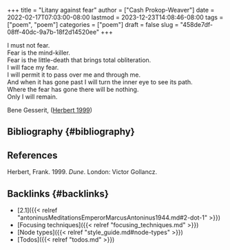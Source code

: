 +++
title = "Litany against fear"
author = ["Cash Prokop-Weaver"]
date = 2022-02-17T07:03:00-08:00
lastmod = 2023-12-23T14:08:46-08:00
tags = ["poem", "poem"]
categories = ["poem"]
draft = false
slug = "458de7df-08ff-40dc-9a7b-18f2d14520ee"
+++

<div class="verse">

I must not fear.<br />
Fear is the mind-killer.<br />
Fear is the little-death that brings total obliteration.<br />
I will face my fear.<br />
I will permit it to pass over me and through me.<br />
And when it has gone past I will turn the inner eye to see its path.<br />
Where the fear has gone there will be nothing.<br />
Only I will remain.<br />

</div>

Bene Gesserit, (<a href="#citeproc_bib_item_1">Herbert 1999</a>)


## Bibliography {#bibliography}

## References

<style>.csl-entry{text-indent: -1.5em; margin-left: 1.5em;}</style><div class="csl-bib-body">
  <div class="csl-entry"><a id="citeproc_bib_item_1"></a>Herbert, Frank. 1999. <i>Dune</i>. London: Victor Gollancz.</div>
</div>



## Backlinks {#backlinks}

-   [2.1]({{< relref "antoninusMeditationsEmperorMarcusAntoninus1944.md#2-dot-1" >}})
-   [Focusing techniques]({{< relref "focusing_techniques.md" >}})
-   [Node types]({{< relref "style_guide.md#node-types" >}})
-   [Todos]({{< relref "todos.md" >}})
